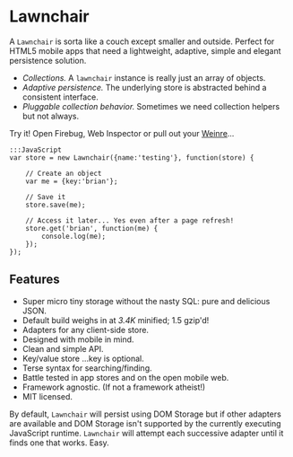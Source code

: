 Lawnchair
===

A `Lawnchair` is sorta like a couch except smaller and outside. Perfect for HTML5 mobile apps that need a lightweight, adaptive, simple and elegant persistence solution.

- *Collections.* A `lawnchair` instance is really just an array of objects.
- *Adaptive persistence.* The underlying store is abstracted behind a consistent interface.
- *Pluggable collection behavior.* Sometimes we need collection helpers but not always.

Try it! Open Firebug, Web Inspector or pull out your [Weinre](http://people.apache.org/~pmuellr/weinre/docs/1.x/1.5.0/)...

    :::JavaScript
    var store = new Lawnchair({name:'testing'}, function(store) {

        // Create an object
        var me = {key:'brian'};

        // Save it
        store.save(me);

        // Access it later... Yes even after a page refresh!
        store.get('brian', function(me) {
            console.log(me);
        });
    });


Features
---

- Super micro tiny storage without the nasty SQL: pure and delicious JSON.
- Default build weighs in at *3.4K* minified; 1.5 gzip'd!
- Adapters for any client-side store.
- Designed with mobile in mind.
- Clean and simple API.
- Key/value store ...key is optional.
- Terse syntax for searching/finding.
- Battle tested in app stores and on the open mobile web.
- Framework agnostic. (If not a framework atheist!)
- MIT licensed.

By default, `Lawnchair` will persist using DOM Storage but if other adapters are available and DOM Storage isn't supported by the currently executing JavaScript runtime. `Lawnchair` will attempt each successive adapter until it finds one that works. Easy.

